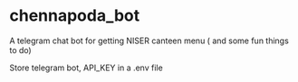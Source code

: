 # chennapoda_bot
A telegram chat bot for getting NISER canteen menu ( and some fun things to do) 


Store telegram bot, API_KEY in a .env file
